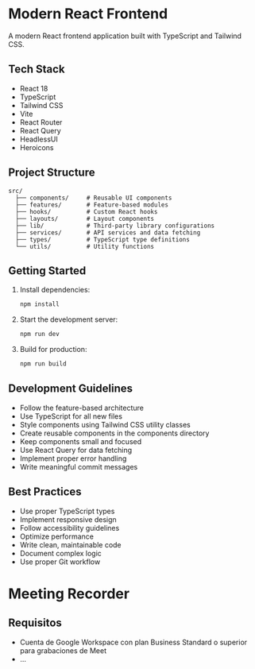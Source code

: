 # Modern React Frontend

A modern React frontend application built with TypeScript and Tailwind CSS.

## Tech Stack

- React 18
- TypeScript
- Tailwind CSS
- Vite
- React Router
- React Query
- HeadlessUI
- Heroicons

## Project Structure

```
src/
  ├── components/     # Reusable UI components
  ├── features/       # Feature-based modules
  ├── hooks/          # Custom React hooks
  ├── layouts/        # Layout components
  ├── lib/            # Third-party library configurations
  ├── services/       # API services and data fetching
  ├── types/          # TypeScript type definitions
  └── utils/          # Utility functions
```

## Getting Started

1. Install dependencies:

    ```bash
    npm install
    ```

2. Start the development server:

    ```bash
    npm run dev
    ```

3. Build for production:
    ```bash
    npm run build
    ```

## Development Guidelines

- Follow the feature-based architecture
- Use TypeScript for all new files
- Style components using Tailwind CSS utility classes
- Create reusable components in the components directory
- Keep components small and focused
- Use React Query for data fetching
- Implement proper error handling
- Write meaningful commit messages

## Best Practices

- Use proper TypeScript types
- Implement responsive design
- Follow accessibility guidelines
- Optimize performance
- Write clean, maintainable code
- Document complex logic
- Use proper Git workflow

# Meeting Recorder

## Requisitos

- Cuenta de Google Workspace con plan Business Standard o superior para grabaciones de Meet
- ...
